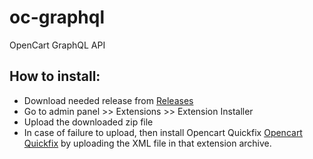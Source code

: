 # oc-graphql
OpenCart GraphQL API


## How to install:
* Download needed release from [Releases](https://github.com/malsapp/opencart-graphql/releases)
* Go to admin panel >> Extensions >> Extension Installer
* Upload the downloaded zip file
* In case of failure to upload, then install Opencart Quickfix [Opencart Quickfix](https://www.opencart.com/index.php?route=marketplace/extension/info&extension_id=18892) by uploading the XML file in that extension archive.  